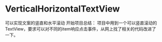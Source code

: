# VerticalHorizontalTextView
可以实现文案的竖直和水平滚动
开始项目总结：
    项目中用到一个可以竖直滚动的TextView，要求可以对不同的item响应点击事件，从网上找了相关的代码改进了一下。
